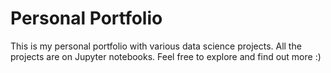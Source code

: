 # Personal Portfolio

This is my personal portfolio with various data science projects.
All the projects are on Jupyter notebooks. Feel free to explore and find out more :)

